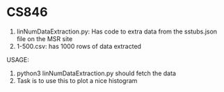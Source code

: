 # CS846

1. linNumDataExtraction.py: Has code to extra data from the sstubs.json file on the MSR site
2. 1-500.csv: has 1000 rows of data extracted


USAGE:

1. python3 linNumDataExtraction.py should fetch the data
2. Task is to use this to plot a nice histogram
